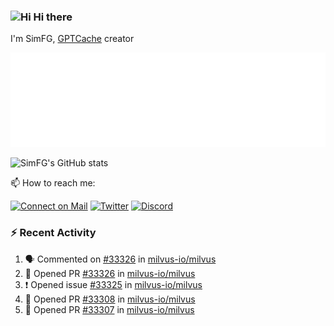### <img src='https://qpluspicture.oss-cn-beijing.aliyuncs.com/6LjjQA/Hi.gif' alt='Hi' width="24"/> Hi there

I'm SimFG, [GPTCache](https://github.com/zilliztech/GPTCache) creator

![Metrics 👋](/metrics.plugin.followup.user.svg)

![SimFG's GitHub stats](https://github-readme-stats.vercel.app/api?username=SimFG&show_icons=true&theme=radical&count_private=true)

📫 How to reach me:

[![Connect on Mail](https://img.shields.io/badge/Ask%20me-anything-1abc9c.svg)](mailto:1142838399@qq.com)
[![Twitter](https://img.shields.io/twitter/follow/FogSim?style=social)](https://twitter.com/FogSim)
[![Discord](https://img.shields.io/discord/1092648432495251507?label=Discord&logo=discord)](https://discord.gg/Q8C6WEjSWV)

### :zap: Recent Activity

<!--START_SECTION:activity-->
1. 🗣 Commented on [#33326](https://github.com/milvus-io/milvus/issues/33326) in [milvus-io/milvus](https://github.com/milvus-io/milvus)
2. 💪 Opened PR [#33326](https://github.com/milvus-io/milvus/pull/33326) in [milvus-io/milvus](https://github.com/milvus-io/milvus)
3. ❗️ Opened issue [#33325](https://github.com/milvus-io/milvus/issues/33325) in [milvus-io/milvus](https://github.com/milvus-io/milvus)
4. 💪 Opened PR [#33308](https://github.com/milvus-io/milvus/pull/33308) in [milvus-io/milvus](https://github.com/milvus-io/milvus)
5. 💪 Opened PR [#33307](https://github.com/milvus-io/milvus/pull/33307) in [milvus-io/milvus](https://github.com/milvus-io/milvus)
<!--END_SECTION:activity-->

